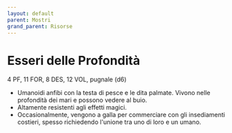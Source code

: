 ```yaml
---
layout: default
parent: Mostri
grand_parent: Risorse 
--- 
```


# Esseri delle Profondità

4 PF, 11 FOR, 8 DES, 12 VOL, pugnale (d6)

- Umanoidi anfibi con la testa di pesce e le dita palmate. Vivono nelle profondità dei mari e possono vedere al buio.  
- Altamente resistenti agli effetti magici.
- Occasionalmente, vengono a galla per commerciare con gli insediamenti costieri, spesso richiedendo l'unione tra uno di loro e un umano.
